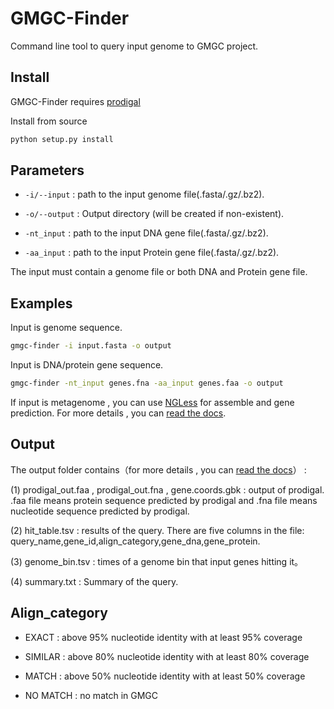 # GMGC-Finder

Command line tool to query input genome to GMGC project. 



## Install

GMGC-Finder requires [prodigal](https://github.com/hyattpd/Prodigal)

Install from source

```bash
python setup.py install
```



## Parameters

* `-i/--input` : path to the input genome file(.fasta/.gz/.bz2).

* `-o/--output` : Output directory (will be created if non-existent).

* `-nt_input` : path to the input DNA gene file(.fasta/.gz/.bz2).

* `-aa_input` : path to the input Protein gene file(.fasta/.gz/.bz2).

The input must contain a genome file or both DNA and Protein gene file.

## Examples

Input is genome sequence.

```bash
gmgc-finder -i input.fasta -o output
```

Input is DNA/protein gene sequence.

```bash
gmgc-finder -nt_input genes.fna -aa_input genes.faa -o output
```

If input is metagenome , you can use [NGLess](https://github.com/ngless-toolkit/ngless) for assemble and gene prediction. For more details , you can [read the docs](https://gmgc-finder.readthedocs.io/en/latest/usage/).

## Output

The output folder contains（for more details , you can [read the docs](https://genome2gmgc.readthedocs.io/en/latest/output/)） :

(1) prodigal_out.faa , prodigal_out.fna , gene.coords.gbk :  output of prodigal.  .faa file means protein sequence predicted by prodigal and .fna file means nucleotide sequence predicted by prodigal.

(2) hit_table.tsv : results of the query. There are five columns in the file: query_name,gene_id,align_category,gene_dna,gene_protein.

(3) genome_bin.tsv : times of a genome bin that input genes hitting it。

(4) summary.txt : Summary of the query.



## Align_category

* EXACT : above 95% nucleotide identity with at least 95% coverage

* SIMILAR : above 80% nucleotide identity with at least 80% coverage

* MATCH : above 50% nucleotide identity with at least 50% coverage

* NO MATCH : no match in GMGC

